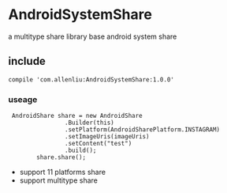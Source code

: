# AndroidSystemShare
a multitype share library base android system share
## include
```
compile 'com.allenliu:AndroidSystemShare:1.0.0'
```
### useage
```
 AndroidShare share = new AndroidShare
                .Builder(this)
                .setPlatform(AndroidSharePlatform.INSTAGRAM)
                .setImageUris(imageUris)
                .setContent("test")
                .build();
        share.share();
```
- support 11 platforms share
- support multitype share